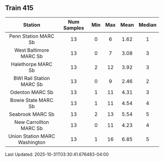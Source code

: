 ## Train 415

| Station | Num Samples | Min | Max | Mean | Median |
| :-----: | :---------: | :-: | :-: | :--: | :----: |
| Penn Station MARC Sb | 13 | 0 | 6 | 1.62 | 1 |
| West Baltimore MARC Sb | 13 | 0 | 7 | 3.08 | 3 |
| Halethorpe MARC Sb | 13 | 2 | 12 | 3.92 | 3 |
| BWI Rail Station MARC Sb | 13 | 0 | 9 | 2.46 | 2 |
| Odenton MARC Sb | 13 | 1 | 11 | 4.31 | 3 |
| Bowie State MARC Sb | 13 | 1 | 11 | 4.54 | 4 |
| Seabrook MARC Sb | 13 | 2 | 13 | 5.54 | 5 |
| New Carrollton MARC Sb | 13 | 0 | 11 | 4.23 | 4 |
| Union Station MARC Washington | 13 | 1 | 16 | 6.85 | 5 |


Last Updated: 2025-10-31T03:30:41.676483-04:00